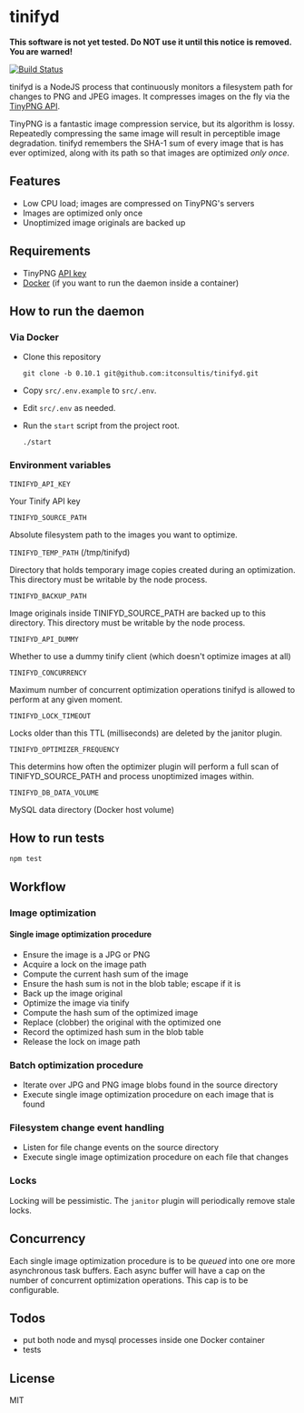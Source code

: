 # tinifyd

**This software is not yet tested. Do NOT use it until this notice is removed. You are warned!**

[![Build Status](https://travis-ci.org/itconsultis/tinifyd.svg?branch=master)](https://travis-ci.org/itconsultis/tinifyd)

tinifyd is a NodeJS process that continuously monitors a filesystem path
for changes to PNG and JPEG images. It compresses images on the fly via
the [TinyPNG API](https://tinypng.com/developers/reference).

TinyPNG is a fantastic image compression service, but its algorithm is lossy.
Repeatedly compressing the same image will result in perceptible image degradation.
tinifyd remembers the SHA-1 sum of every image that is has ever optimized, along
with its path so that images are optimized *only once*.

## Features

- Low CPU load; images are compressed on TinyPNG's servers
- Images are optimized only once
- Unoptimized image originals are backed up

## Requirements

- TinyPNG [API key](https://tinypng.com/developers)
- [Docker](http://www.docker.com/) (if you want to run the daemon inside a container)

## How to run the daemon

### Via Docker

- Clone this repository

  ```
  git clone -b 0.10.1 git@github.com:itconsultis/tinifyd.git
  ```

- Copy `src/.env.example` to `src/.env`.

- Edit `src/.env` as needed.

- Run the `start` script from the project root.

  ```
  ./start
  ```

### Environment variables

`TINIFYD_API_KEY`

Your Tinify API key

`TINIFYD_SOURCE_PATH`

Absolute filesystem path to the images you want to optimize.

`TINIFYD_TEMP_PATH` (/tmp/tinifyd)

Directory that holds temporary image copies created during an optimization. 
This directory must be writable by the node process.

`TINIFYD_BACKUP_PATH` 

Image originals inside TINIFYD_SOURCE_PATH are backed up to this directory.
This directory must be writable by the node process.

`TINIFYD_API_DUMMY`

Whether to use a dummy tinify client (which doesn't optimize images at all)

`TINIFYD_CONCURRENCY`

Maximum number of concurrent optimization operations tinifyd is allowed to
perform at any given moment.

`TINIFYD_LOCK_TIMEOUT`

Locks older than this TTL (milliseconds) are deleted by the janitor plugin.

`TINIFYD_OPTIMIZER_FREQUENCY`

This determins how often the optimizer plugin will perform a full scan of
TINIFYD_SOURCE_PATH and process unoptimized images within.

`TINIFYD_DB_DATA_VOLUME`

MySQL data directory (Docker host volume)

## How to run tests

```
npm test
```

## Workflow

### Image optimization

#### Single image optimization procedure

- Ensure the image is a JPG or PNG
- Acquire a lock on the image path
- Compute the current hash sum of the image
- Ensure the hash sum is not in the blob table; escape if it is
- Back up the image original
- Optimize the image via tinify
- Compute the hash sum of the optimized image
- Replace (clobber) the original with the optimized one
- Record the optimized hash sum in the blob table
- Release the lock on image path

### Batch optimization procedure

- Iterate over JPG and PNG image blobs found in the source directory
- Execute single image optimization procedure on each image that is found

### Filesystem change event handling

- Listen for file change events on the source directory
- Execute single image optimization procedure on each file that changes


### Locks

Locking will be pessimistic. The `janitor` plugin will periodically remove
stale locks.

## Concurrency

Each single image optimization procedure is to be *queued* into one ore more
asynchronous task buffers. Each async buffer will have a cap on the number
of concurrent optimization operations. This cap is to be configurable.

## Todos

- put both node and mysql processes inside one Docker container
- tests

## License

MIT

